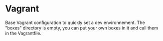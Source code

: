 # Vagrant

Base Vagrant configuration to quickly set a dev environnement.
The "boxes" directory is empty, you can put your own boxes in it and call them in the Vagrantfile.
